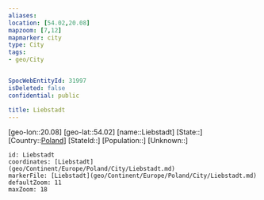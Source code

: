 ```yaml
---
aliases: 
location: [54.02,20.08]
mapzoom: [7,12] 
mapmarker: city 
type: City
tags:
- geo/City


SpocWebEntityId: 31997
isDeleted: false
confidential: public

title: Liebstadt
---
```

[geo-lon::20.08]
[geo-lat::54.02]
[name::Liebstadt]
[State::]
[Country::[Poland](geo/Continent/Europe/Poland.md)]
[StateId::]
[Population::]
[Unknown::]


```leaflet
id: Liebstadt
coordinates: [Liebstadt](geo/Continent/Europe/Poland/City/Liebstadt.md)
markerFile: [Liebstadt](geo/Continent/Europe/Poland/City/Liebstadt.md)
defaultZoom: 11 
maxZoom: 18
```


